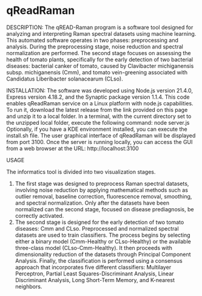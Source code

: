 # qReadRaman
DESCRIPTION:
The qREAD-Raman program is a software tool designed for analyzing and interpreting Raman spectral datasets using machine learning. This automated software operates in two phases: preprocessing and analysis. During the preprocessing stage, noise reduction and spectral normalization are performed. The second stage focuses on assessing the health of tomato plants, specifically for the early detection of two bacterial diseases: bacterial canker of tomato, caused by Clavibacter michiganensis subsp. michiganensis (Cmm), and tomato vein-greening associated with Candidatus Liberibacter solanacearum (CLso).

INSTALLATION:
The software was developed using Node.js version 21.4.0, Express version 4.18.2, and the Synaptic package version 1.1.4.
This code enables qReadRaman service on a Linux platform with node.js capabilities.
To run it, download the latest release from the link provided on this page and unzip it to a local folder. In a terminal, with the current directory set to the unzipped local folder, execute the following command:
node server.js
Optionally, if you have a KDE environment installed, you can execute the install.sh file.
The user graphical interface of qReadRaman will be displayed from port 3100. Once the server is running locally, you can access the GUI from a web browser at the URL:
http://localhost:3100

USAGE

The informatics tool is divided into two visualization stages. 
1.	The first stage was designed to preprocess Raman spectral datasets, involving noise reduction by applying mathematical methods such as outlier removal, baseline correction, fluorescence removal, smoothing, and spectral normalization. Only after the datasets have been normalized can the second stage, focused on disease prediagnosis, be correctly activated. 
2.	The second stage is designed for the early detection of two tomato diseases: Cmm and CLso. Preprocessed and normalized spectral datasets are used to train classifiers. The process begins by selecting either a binary model (Cmm-Healthy or CLso-Healthy) or the available three-class model (CLso-Cmm-Healthy). It then proceeds with dimensionality reduction of the datasets through Principal Component Analysis. Finally, the classification is performed using a consensus approach that incorporates five different classifiers: Multilayer Perceptron, Partial Least Squares-Discriminant Analysis, Linear Discriminant Analysis, Long Short-Term Memory, and K-nearest neighbors.
